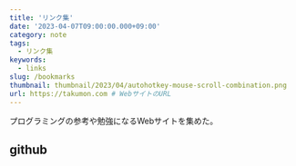 ```yaml
---
title: 'リンク集'
date: '2023-04-07T09:00:00.000+09:00'
category: note 
tags:
  - リンク集
keywords:
  - links
slug: /bookmarks
thumbnail: thumbnail/2023/04/autohotkey-mouse-scroll-combination.png
url: https://takumon.com # WebサイトのURL
---
```


プログラミングの参考や勉強になるWebサイトを集めた。


## github
